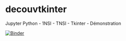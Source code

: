 # decouvtkinter
Jupyter Python - 1NSI - TNSI - Tkinter - Démonstration

[![Binder](https://mybinder.org/badge_logo.svg)](https://mybinder.org/v2/gh/WebGE/decouvtkinter/tree/master/master)